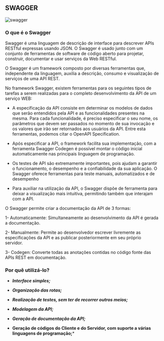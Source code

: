 

## **SWAGGER**

![swagger](https://github.com/Squad-Back-End/reprography-nodejs/blob/master/docs/swagger/swagger.png)

### O que é o Swagger

Swagger é uma linguagem de descrição de interface para descrever APIs RESTful expressas usando JSON.
O Swagger é usado junto com um conjunto de ferramentas de software de código aberto para projetar, construir, documentar e usar serviços da Web RESTful.

O Swagger é um framework composto por diversas ferramentas que, independente da linguagem, auxilia a descrição, consumo e visualização de serviços de uma API REST. 

No framework Swagger, existem ferramentas para os seguintes tipos de tarefas a serem realizadas para o completo desenvolvimento da API de um serviço WEB: 

 * A especificação da API consiste em determinar os modelos de dados que serão entendidos pela API e as  funcionalidades presentes na mesma. Para cada funcionalidade, é preciso especificar o seu nome, os parâmetros que devem ser passados no momento de sua invocação e os valores que irão ser retornados aos usuários da API. Entre esta ferramentas, podemos citar o OpenAPI Specification.

 * Após especificar a API, o framework facilita sua implementação, com a ferramenta Swagger Codegen é possível montar o código inicial automaticamente nas principais linguagem de programação.

 * Os testes de API são extremamente importantes, pois ajudam a garantir o funcionamento, o desempenho e a confiabilidade da sua aplicação. O Swagger oferece ferramentas para teste manuais, automatizados e de desempenho 

 * Para auxiliar na utilização da API, o Swagger dispõe de ferramenta para deixar a visualização mais intuitiva, permitindo também que interajam com a API.

O Swagger permite criar a documentação da API de 3 formas:

1- Automaticamente: Simultaneamente ao desenvolvimento da API é gerada a documentação.

2- Manualmente: Permite ao desenvolvedor escrever livremente as especificações da API e as publicar posteriormente em seu próprio servidor.

3- Codegen: Converte todas as anotações contidas no código fonte das APIs REST em documentação.



### **Por quê utilizá-lo?**

- ***Interface simples;***

- ***Organização das rotas;***

- ***Realização de testes, sem ter de recorrer outros meios;***

- ***Modelagem da API;***

- ***Geração de documentação da API;***

- **Geração de códigos do Cliente e do Servidor, com suporte a várias linguagens de programação;***
